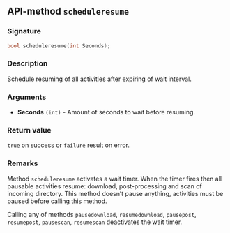 ## API-method `scheduleresume`

### Signature
``` c++
bool scheduleresume(int Seconds);
```

### Description
Schedule resuming of all activities after expiring of wait interval.

### Arguments
- **Seconds** `(int)` - Amount of seconds to wait before resuming.

### Return value
`true` on success or `failure` result on error.

### Remarks
Method `scheduleresume` activates a wait timer. When the timer fires then all pausable activities resume: download, post-processing and scan of incoming directory. This method doesn’t pause anything, activities must be paused before calling this method.

Calling any of methods `pausedownload`, `resumedownload`, `pausepost`, `resumepost`, `pausescan`, `resumescan` deactivates the wait timer.
